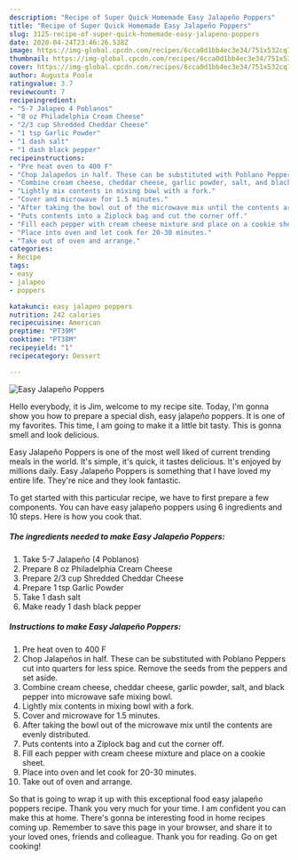 ```yaml
---
description: "Recipe of Super Quick Homemade Easy Jalapeño Poppers"
title: "Recipe of Super Quick Homemade Easy Jalapeño Poppers"
slug: 3125-recipe-of-super-quick-homemade-easy-jalapeno-poppers
date: 2020-04-24T23:46:26.538Z
image: https://img-global.cpcdn.com/recipes/6cca0d1bb4ec3e34/751x532cq70/easy-jalapeno-poppers-recipe-main-photo.jpg
thumbnail: https://img-global.cpcdn.com/recipes/6cca0d1bb4ec3e34/751x532cq70/easy-jalapeno-poppers-recipe-main-photo.jpg
cover: https://img-global.cpcdn.com/recipes/6cca0d1bb4ec3e34/751x532cq70/easy-jalapeno-poppers-recipe-main-photo.jpg
author: Augusta Poole
ratingvalue: 3.7
reviewcount: 7
recipeingredient:
- "5-7 Jalapeo 4 Poblanos"
- "8 oz Philadelphia Cream Cheese"
- "2/3 cup Shredded Cheddar Cheese"
- "1 tsp Garlic Powder"
- "1 dash salt"
- "1 dash black pepper"
recipeinstructions:
- "Pre heat oven to 400 F"
- "Chop Jalapeños in half. These can be substituted with Poblano Peppers cut into quarters for less spice. Remove the seeds from the peppers and set aside."
- "Combine cream cheese, cheddar cheese, garlic powder, salt, and black pepper into microwave safe mixing bowl."
- "Lightly mix contents in mixing bowl with a fork."
- "Cover and microwave for 1.5 minutes."
- "After taking the bowl out of the microwave mix until the contents are evenly distributed."
- "Puts contents into a Ziplock bag and cut the corner off."
- "Fill each pepper with cream cheese mixture and place on a cookie sheet."
- "Place into oven and let cook for 20-30 minutes."
- "Take out of oven and arrange."
categories:
- Recipe
tags:
- easy
- jalapeo
- poppers

katakunci: easy jalapeo poppers 
nutrition: 242 calories
recipecuisine: American
preptime: "PT39M"
cooktime: "PT38M"
recipeyield: "1"
recipecategory: Dessert

---
```



![Easy Jalapeño Poppers](https://img-global.cpcdn.com/recipes/6cca0d1bb4ec3e34/751x532cq70/easy-jalapeno-poppers-recipe-main-photo.jpg)

Hello everybody, it is Jim, welcome to my recipe site. Today, I'm gonna show you how to prepare a special dish, easy jalapeño poppers. It is one of my favorites. This time, I am going to make it a little bit tasty. This is gonna smell and look delicious.



Easy Jalapeño Poppers is one of the most well liked of current trending meals in the world. It's simple, it's quick, it tastes delicious. It's enjoyed by millions daily. Easy Jalapeño Poppers is something that I have loved my entire life. They're nice and they look fantastic.


To get started with this particular recipe, we have to first prepare a few components. You can have easy jalapeño poppers using 6 ingredients and 10 steps. Here is how you cook that.

<!--inarticleads1-->

##### The ingredients needed to make Easy Jalapeño Poppers:

1. Take 5-7 Jalapeño (4 Poblanos)
1. Prepare 8 oz Philadelphia Cream Cheese
1. Prepare 2/3 cup Shredded Cheddar Cheese
1. Prepare 1 tsp Garlic Powder
1. Take 1 dash salt
1. Make ready 1 dash black pepper




<!--inarticleads2-->

##### Instructions to make Easy Jalapeño Poppers:

1. Pre heat oven to 400 F
1. Chop Jalapeños in half. These can be substituted with Poblano Peppers cut into quarters for less spice. Remove the seeds from the peppers and set aside.
1. Combine cream cheese, cheddar cheese, garlic powder, salt, and black pepper into microwave safe mixing bowl.
1. Lightly mix contents in mixing bowl with a fork.
1. Cover and microwave for 1.5 minutes.
1. After taking the bowl out of the microwave mix until the contents are evenly distributed.
1. Puts contents into a Ziplock bag and cut the corner off.
1. Fill each pepper with cream cheese mixture and place on a cookie sheet.
1. Place into oven and let cook for 20-30 minutes.
1. Take out of oven and arrange.




So that is going to wrap it up with this exceptional food easy jalapeño poppers recipe. Thank you very much for your time. I am confident you can make this at home. There's gonna be interesting food in home recipes coming up. Remember to save this page in your browser, and share it to your loved ones, friends and colleague. Thank you for reading. Go on get cooking!
